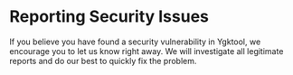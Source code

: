 # Reporting Security Issues

If you believe you have found a security vulnerability in Ygktool, we encourage you to let us know right away. We will investigate all legitimate reports and do our best to quickly fix the problem.
